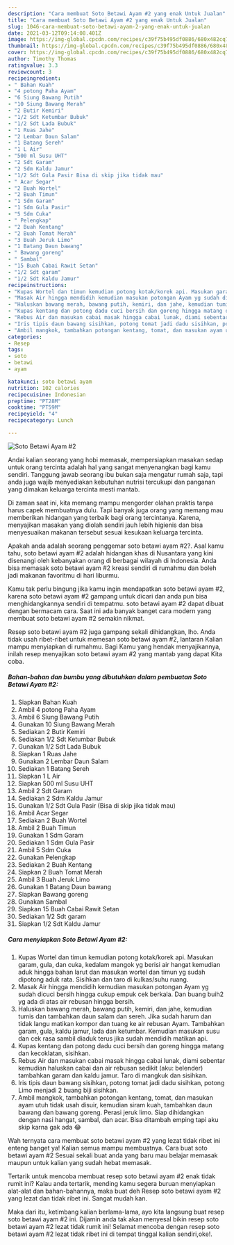 ```yaml
---
description: "Cara membuat Soto Betawi Ayam #2 yang enak Untuk Jualan"
title: "Cara membuat Soto Betawi Ayam #2 yang enak Untuk Jualan"
slug: 1046-cara-membuat-soto-betawi-ayam-2-yang-enak-untuk-jualan
date: 2021-03-12T09:14:08.401Z
image: https://img-global.cpcdn.com/recipes/c39f75b495df0886/680x482cq70/soto-betawi-ayam-2-foto-resep-utama.jpg
thumbnail: https://img-global.cpcdn.com/recipes/c39f75b495df0886/680x482cq70/soto-betawi-ayam-2-foto-resep-utama.jpg
cover: https://img-global.cpcdn.com/recipes/c39f75b495df0886/680x482cq70/soto-betawi-ayam-2-foto-resep-utama.jpg
author: Timothy Thomas
ratingvalue: 3.3
reviewcount: 3
recipeingredient:
- " Bahan Kuah"
- "4 potong Paha Ayam"
- "6 Siung Bawang Putih"
- "10 Siung Bawang Merah"
- "2 Butir Kemiri"
- "1/2 Sdt Ketumbar Bubuk"
- "1/2 Sdt Lada Bubuk"
- "1 Ruas Jahe"
- "2 Lembar Daun Salam"
- "1 Batang Sereh"
- "1 L Air"
- "500 ml Susu UHT"
- "2 Sdt Garam"
- "2 Sdm Kaldu Jamur"
- "1/2 Sdt Gula Pasir Bisa di skip jika tidak mau"
- " Acar Segar"
- "2 Buah Wortel"
- "2 Buah Timun"
- "1 Sdm Garam"
- "1 Sdm Gula Pasir"
- "5 Sdm Cuka"
- " Pelengkap"
- "2 Buah Kentang"
- "2 Buah Tomat Merah"
- "3 Buah Jeruk Limo"
- "1 Batang Daun bawang"
- " Bawang goreng"
- " Sambal"
- "15 Buah Cabai Rawit Setan"
- "1/2 Sdt garam"
- "1/2 Sdt Kaldu Jamur"
recipeinstructions:
- "Kupas Wortel dan timun kemudian potong kotak/korek api. Masukan garam, gula, dan cuka, kedalam mangok yg berisi air hangat kemudian aduk hingga bahan larut dan masukan wortel dan timun yg sudah dipotong aduk rata. Sisihkan dan taro di kulkas/suhu ruang."
- "Masak Air hingga mendidih kemudian masukan potongan Ayam yg sudah dicuci bersih hingga cukup empuk cek berkala. Dan buang buih2 yg ada di atas air rebusan hingga bersih."
- "Haluskan bawang merah, bawang putih, kemiri, dan jahe, kemudian tumis dan tambahkan daun salam dan sereh. Jika sudah harum dan tidak langu matikan kompor dan tuang ke air rebusan Ayam. Tambahkan garam, gula, kaldu jamur, lada dan ketumbar. Kemudian masukan susu dan cek rasa sambil diaduk terus jika sudah mendidih matikan api."
- "Kupas kentang dan potong dadu cuci bersih dan goreng hingga matang dan kecoklatan, sisihkan."
- "Rebus Air dan masukan cabai masak hingga cabai lunak, diami sebentar kemudian haluskan cabai dan air rebusan sedikit (aku: belender) tambahkan garam dan kaldu jamur. Taro di mangkuk dan sisihkan."
- "Iris tipis daun bawang sisihkan, potong tomat jadi dadu sisihkan, potong Limo menjadi 2 buang biji sisihkan."
- "Ambil mangkok, tambahkan potongan kentang, tomat, dan masukan ayam utuh tidak usah disuir, kemudian siram kuah, tambahkan daun bawang dan bawang goreng. Perasi jeruk limo. Siap dihidangkan dengan nasi hangat, sambal, dan acar. Bisa ditambah emping tapi aku skip karna gak ada 😂"
categories:
- Resep
tags:
- soto
- betawi
- ayam

katakunci: soto betawi ayam 
nutrition: 102 calories
recipecuisine: Indonesian
preptime: "PT28M"
cooktime: "PT59M"
recipeyield: "4"
recipecategory: Lunch

---
```



![Soto Betawi Ayam #2](https://img-global.cpcdn.com/recipes/c39f75b495df0886/680x482cq70/soto-betawi-ayam-2-foto-resep-utama.jpg)

Andai kalian seorang yang hobi memasak, mempersiapkan masakan sedap untuk orang tercinta adalah hal yang sangat menyenangkan bagi kamu sendiri. Tanggung jawab seorang ibu bukan saja mengatur rumah saja, tapi anda juga wajib menyediakan kebutuhan nutrisi tercukupi dan panganan yang dimakan keluarga tercinta mesti mantab.

Di zaman  saat ini, kita memang mampu mengorder olahan praktis tanpa harus capek membuatnya dulu. Tapi banyak juga orang yang memang mau memberikan hidangan yang terbaik bagi orang tercintanya. Karena, menyajikan masakan yang diolah sendiri jauh lebih higienis dan bisa menyesuaikan makanan tersebut sesuai kesukaan keluarga tercinta. 



Apakah anda adalah seorang penggemar soto betawi ayam #2?. Asal kamu tahu, soto betawi ayam #2 adalah hidangan khas di Nusantara yang kini disenangi oleh kebanyakan orang di berbagai wilayah di Indonesia. Anda bisa memasak soto betawi ayam #2 kreasi sendiri di rumahmu dan boleh jadi makanan favoritmu di hari liburmu.

Kamu tak perlu bingung jika kamu ingin mendapatkan soto betawi ayam #2, karena soto betawi ayam #2 gampang untuk dicari dan anda pun bisa menghidangkannya sendiri di tempatmu. soto betawi ayam #2 dapat dibuat dengan bermacam cara. Saat ini ada banyak banget cara modern yang membuat soto betawi ayam #2 semakin nikmat.

Resep soto betawi ayam #2 juga gampang sekali dihidangkan, lho. Anda tidak usah ribet-ribet untuk memesan soto betawi ayam #2, lantaran Kalian mampu menyiapkan di rumahmu. Bagi Kamu yang hendak menyajikannya, inilah resep menyajikan soto betawi ayam #2 yang mantab yang dapat Kita coba.

<!--inarticleads1-->

##### Bahan-bahan dan bumbu yang dibutuhkan dalam pembuatan Soto Betawi Ayam #2:

1. Siapkan  Bahan Kuah
1. Ambil 4 potong Paha Ayam
1. Ambil 6 Siung Bawang Putih
1. Gunakan 10 Siung Bawang Merah
1. Sediakan 2 Butir Kemiri
1. Sediakan 1/2 Sdt Ketumbar Bubuk
1. Gunakan 1/2 Sdt Lada Bubuk
1. Siapkan 1 Ruas Jahe
1. Gunakan 2 Lembar Daun Salam
1. Sediakan 1 Batang Sereh
1. Siapkan 1 L Air
1. Siapkan 500 ml Susu UHT
1. Ambil 2 Sdt Garam
1. Sediakan 2 Sdm Kaldu Jamur
1. Gunakan 1/2 Sdt Gula Pasir (Bisa di skip jika tidak mau)
1. Ambil  Acar Segar
1. Sediakan 2 Buah Wortel
1. Ambil 2 Buah Timun
1. Gunakan 1 Sdm Garam
1. Sediakan 1 Sdm Gula Pasir
1. Ambil 5 Sdm Cuka
1. Gunakan  Pelengkap
1. Sediakan 2 Buah Kentang
1. Siapkan 2 Buah Tomat Merah
1. Ambil 3 Buah Jeruk Limo
1. Gunakan 1 Batang Daun bawang
1. Siapkan  Bawang goreng
1. Gunakan  Sambal
1. Siapkan 15 Buah Cabai Rawit Setan
1. Sediakan 1/2 Sdt garam
1. Siapkan 1/2 Sdt Kaldu Jamur




<!--inarticleads2-->

##### Cara menyiapkan Soto Betawi Ayam #2:

1. Kupas Wortel dan timun kemudian potong kotak/korek api. Masukan garam, gula, dan cuka, kedalam mangok yg berisi air hangat kemudian aduk hingga bahan larut dan masukan wortel dan timun yg sudah dipotong aduk rata. Sisihkan dan taro di kulkas/suhu ruang.
1. Masak Air hingga mendidih kemudian masukan potongan Ayam yg sudah dicuci bersih hingga cukup empuk cek berkala. Dan buang buih2 yg ada di atas air rebusan hingga bersih.
1. Haluskan bawang merah, bawang putih, kemiri, dan jahe, kemudian tumis dan tambahkan daun salam dan sereh. Jika sudah harum dan tidak langu matikan kompor dan tuang ke air rebusan Ayam. Tambahkan garam, gula, kaldu jamur, lada dan ketumbar. Kemudian masukan susu dan cek rasa sambil diaduk terus jika sudah mendidih matikan api.
1. Kupas kentang dan potong dadu cuci bersih dan goreng hingga matang dan kecoklatan, sisihkan.
1. Rebus Air dan masukan cabai masak hingga cabai lunak, diami sebentar kemudian haluskan cabai dan air rebusan sedikit (aku: belender) tambahkan garam dan kaldu jamur. Taro di mangkuk dan sisihkan.
1. Iris tipis daun bawang sisihkan, potong tomat jadi dadu sisihkan, potong Limo menjadi 2 buang biji sisihkan.
1. Ambil mangkok, tambahkan potongan kentang, tomat, dan masukan ayam utuh tidak usah disuir, kemudian siram kuah, tambahkan daun bawang dan bawang goreng. Perasi jeruk limo. Siap dihidangkan dengan nasi hangat, sambal, dan acar. Bisa ditambah emping tapi aku skip karna gak ada 😂




Wah ternyata cara membuat soto betawi ayam #2 yang lezat tidak ribet ini enteng banget ya! Kalian semua mampu membuatnya. Cara buat soto betawi ayam #2 Sesuai sekali buat anda yang baru mau belajar memasak maupun untuk kalian yang sudah hebat memasak.

Tertarik untuk mencoba membuat resep soto betawi ayam #2 enak tidak rumit ini? Kalau anda tertarik, mending kamu segera buruan menyiapkan alat-alat dan bahan-bahannya, maka buat deh Resep soto betawi ayam #2 yang lezat dan tidak ribet ini. Sangat mudah kan. 

Maka dari itu, ketimbang kalian berlama-lama, ayo kita langsung buat resep soto betawi ayam #2 ini. Dijamin anda tak akan menyesal bikin resep soto betawi ayam #2 lezat tidak rumit ini! Selamat mencoba dengan resep soto betawi ayam #2 lezat tidak ribet ini di tempat tinggal kalian sendiri,oke!.

